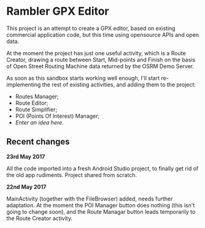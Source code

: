 Rambler GPX Editor
===================================

This project is an attempt to create a GPX editor, based on existing commercial application code, 
but this time using opensource APIs and open data. 

At the moment the project has just one useful activity, which is a Route Creator, drawing a route between Start, Mid-points 
and Finish on the basis of Open Street Routing Machine data returned by the OSRM Demo Server.

As soon as this sandbox starts working well enough, I'll start re-implementing the rest of existing activities,
 and adding them to the project:

- Routes Manager;
- Route Editor;
- Route Simplifier;
- POI (Points Of Interest) Manager;
- *Enter an idea here*.

## Recent changes 

**23rd May 2017**

All the code imported into a fresh Android Studio project, to finally get rid of the old app rudiments. Project shared from scratch.

**22nd May 2017**

MainActivity (together with the FileBrowser) added, needs further adaptation. At the moment the POI Manager button 
does nothing (this isn't going to change soon), and the Route Managar button leads temporarily to the Route Creator activity.
